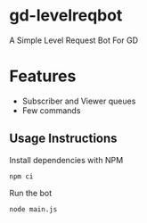 # gd-levelreqbot
A Simple Level Request Bot For GD

# Features
- Subscriber and Viewer queues
- Few commands

## Usage Instructions

Install dependencies with NPM
``` 
npm ci
```

Run the bot
```
node main.js
```
